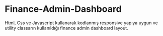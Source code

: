 # Finance-Admin-Dashboard
Html, Css ve Javascript kullanarak kodlanmış responsive yapıya uygun ve utility classarın kullanıldığı finance admin dashboard layout.
